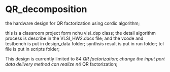 # QR_decomposition
the hardware design for QR factorization using cordic algorithm;

this is a classroom project form nchu vlsi_dsp class;
the detail algorithm process is describe in the VLSI_HW2.docx file;
and the vcode and testbench is put in design_data  folder;
synthsis result is put in run folder;
tcl file is put in scripts folder;

This design is currently limited to 8*4 QR factorization;
change the input port data delivery method can realize n*4 QR factorization;
